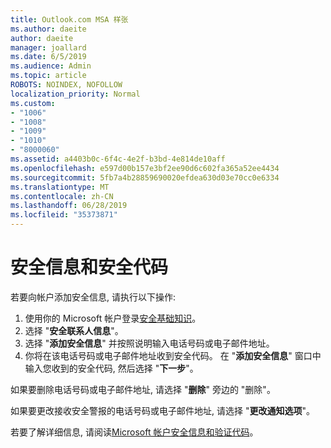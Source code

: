 ```yaml
---
title: Outlook.com MSA 样张
ms.author: daeite
author: daeite
manager: joallard
ms.date: 6/5/2019
ms.audience: Admin
ms.topic: article
ROBOTS: NOINDEX, NOFOLLOW
localization_priority: Normal
ms.custom:
- "1006"
- "1008"
- "1009"
- "1010"
- "8000060"
ms.assetid: a4403b0c-6f4c-4e2f-b3bd-4e814de10aff
ms.openlocfilehash: e597d00b157e3bf2ee90d6c602fa365a52ee4434
ms.sourcegitcommit: 5fb7a4b28859690020efdea630d03e70cc0e6334
ms.translationtype: MT
ms.contentlocale: zh-CN
ms.lasthandoff: 06/28/2019
ms.locfileid: "35373871"
---
```

# <a name="security-info-and-security-codes"></a>安全信息和安全代码

若要向帐户添加安全信息, 请执行以下操作:

1. 使用你的 Microsoft 帐户登录[安全基础知识](https://account.microsoft.com/security)。
1. 选择 "**安全联系人信息**"。
1. 选择 "**添加安全信息**" 并按照说明输入电话号码或电子邮件地址。
1. 你将在该电话号码或电子邮件地址收到安全代码。 在 "**添加安全信息**" 窗口中输入您收到的安全代码, 然后选择 "**下一步**"。

如果要删除电话号码或电子邮件地址, 请选择 "**删除**" 旁边的 "删除"。

如果要更改接收安全警报的电话号码或电子邮件地址, 请选择 "**更改通知选项**"。

若要了解详细信息, 请阅读[Microsoft 帐户安全信息和验证代码](https://support.microsoft.com/help/12428/)。